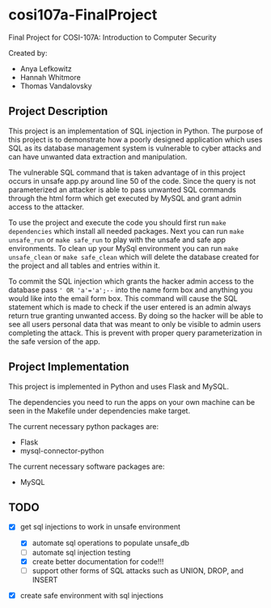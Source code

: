 # cosi107a-FinalProject

Final Project for COSI-107A: Introduction to Computer Security

Created by:

* Anya Lefkowitz
* Hannah Whitmore
* Thomas Vandalovsky

## Project Description

This project is an implementation of SQL injection in Python. The purpose of this project is to demonstrate how a poorly designed application which uses SQL as its database management system is vulnerable to cyber attacks and can have unwanted data extraction and manipulation.

The vulnerable SQL command that is taken advantage of in this project occurs in unsafe app.py around line 50 of the code. Since the query is not parameterized an attacker is able to pass unwanted SQL commands through the html form which get executed by MySQL and grant admin access to the attacker.

To use the project and execute the code you should first run `make dependencies` which install all needed packages. Next you can run `make unsafe_run` or `make safe_run` to play with the unsafe and safe app environments. To clean up your MySql environment you can run `make unsafe_clean` or `make safe_clean` which will delete the database created for the project and all tables and entries within it.

To commit the SQL injection which grants the hacker admin access to the database pass `' OR 'a'='a';--` into the name form box and anything you would like into the email form box. This command will cause the SQL statement which is made to check if the user entered is an admin always return true granting unwanted access. By doing so the hacker will be able to see all users personal data that was meant to only be visible to admin users completing the attack. This is prevent with proper query parameterization in the safe version of the app.

## Project Implementation

This project is implemented in Python and uses Flask and MySQL.

The dependencies you need to run the apps on your own machine can be seen in the Makefile under dependencies make target.

The current necessary python packages are:

* Flask
* mysql-connector-python

The current necessary software packages are:

* MySQL

## TODO

* [x] get sql injections to work in unsafe environment

  * [x] automate sql operations to populate unsafe_db
  * [ ] automate sql injection testing
  * [x] create better documentation for code!!!
  * [ ] support other forms of SQL attacks such as UNION, DROP, and INSERT

* [x] create safe environment with sql injections
